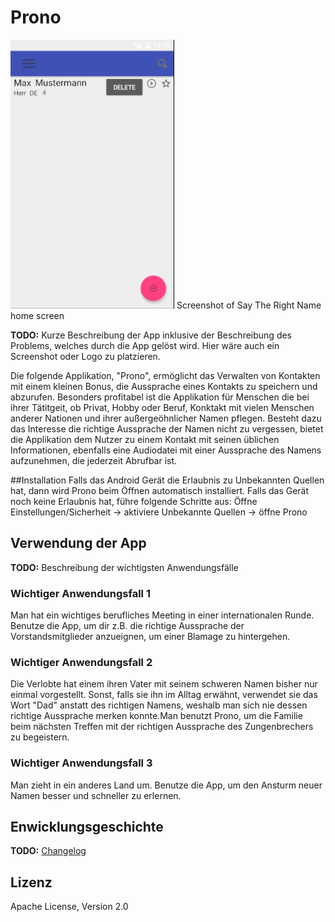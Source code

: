 # Prono 

![Screenshot of home screen](doc/images/SoPraAppHomeScreen.png)
Screenshot of Say The Right Name home screen

**TODO:** Kurze Beschreibung der App inklusive der Beschreibung des Problems, welches durch die App gelöst wird. Hier wäre auch ein Screenshot oder Logo zu platzieren.

Die folgende Applikation, "Prono", ermöglicht das Verwalten von Kontakten mit einem kleinen Bonus, die Aussprache eines Kontakts zu speichern und abzurufen.
Besonders profitabel ist die Applikation für Menschen die bei ihrer Tätitgeit, ob Privat, Hobby oder Beruf, Konktakt mit vielen Menschen anderer Nationen und ihrer außergeöhnlicher Namen pflegen. Besteht dazu das Interesse die richtige Aussprache der Namen nicht zu vergessen, bietet die Applikation dem Nutzer zu einem Kontakt mit seinen üblichen Informationen, ebenfalls eine Audiodatei mit einer Aussprache des Namens aufzunehmen, die jederzeit Abrufbar ist.

##Installation
Falls das Android Gerät die Erlaubnis zu Unbekannten Quellen hat, dann wird Prono beim Öffnen automatisch installiert.
Falls das Gerät noch keine Erlaubnis hat, führe folgende Schritte aus:
Öffne Einstellungen/Sicherheit -> aktiviere Unbekannte Quellen -> öffne Prono

## Verwendung der App

**TODO:** Beschreibung der wichtigsten Anwendungsfälle

### Wichtiger Anwendungsfall 1
Man hat ein wichtiges berufliches Meeting in einer internationalen Runde. Benutze die App, um dir z.B. die richtige Aussprache der Vorstandsmitglieder anzueignen, um einer Blamage zu hintergehen.

### Wichtiger Anwendungsfall 2
Die Verlobte hat einem ihren Vater mit seinem schweren Namen bisher nur einmal vorgestellt. Sonst, falls sie ihn im Alltag erwähnt, verwendet sie das Wort "Dad" anstatt des richtigen Namens, weshalb man sich nie dessen richtige Aussprache merken konnte.Man benutzt Prono, um die Familie beim nächsten Treffen mit der richtigen Aussprache des Zungenbrechers zu begeistern.


### Wichtiger Anwendungsfall 3
Man zieht in ein anderes Land um. Benutze die App, um den Ansturm neuer Namen besser und schneller zu erlernen. 

## Enwicklungsgeschichte

**TODO:** [Changelog](CHANGELOG.md)

## Lizenz

Apache License, Version 2.0